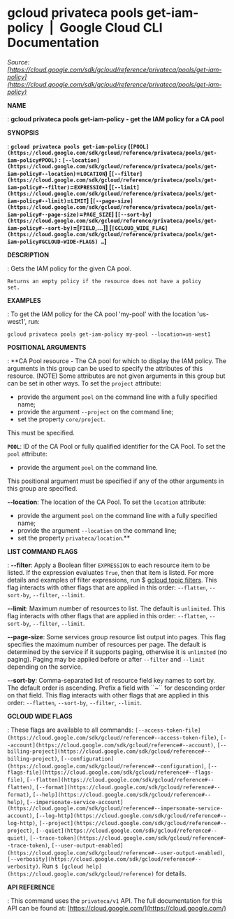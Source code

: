 # gcloud privateca pools get-iam-policy  |  Google Cloud CLI Documentation

*Source: [https://cloud.google.com/sdk/gcloud/reference/privateca/pools/get-iam-policy](https://cloud.google.com/sdk/gcloud/reference/privateca/pools/get-iam-policy)*

**NAME**

: **gcloud privateca pools get-iam-policy - get the IAM policy for a CA pool**

**SYNOPSIS**

: **`gcloud privateca pools get-iam-policy` (`[POOL](https://cloud.google.com/sdk/gcloud/reference/privateca/pools/get-iam-policy#POOL)` : `[--location](https://cloud.google.com/sdk/gcloud/reference/privateca/pools/get-iam-policy#--location)`=`LOCATION`) [`[--filter](https://cloud.google.com/sdk/gcloud/reference/privateca/pools/get-iam-policy#--filter)`=`EXPRESSION`] [`[--limit](https://cloud.google.com/sdk/gcloud/reference/privateca/pools/get-iam-policy#--limit)`=`LIMIT`] [`[--page-size](https://cloud.google.com/sdk/gcloud/reference/privateca/pools/get-iam-policy#--page-size)`=`PAGE_SIZE`] [`[--sort-by](https://cloud.google.com/sdk/gcloud/reference/privateca/pools/get-iam-policy#--sort-by)`=[`FIELD`,…]] [`[GCLOUD_WIDE_FLAG](https://cloud.google.com/sdk/gcloud/reference/privateca/pools/get-iam-policy#GCLOUD-WIDE-FLAGS) …`]**

**DESCRIPTION**

: Gets the IAM policy for the given CA pool.

```
Returns an empty policy if the resource does not have a policy
set.
```

**EXAMPLES**

: To get the IAM policy for the CA pool 'my-pool' with the location 'us-west1',
run:

```
gcloud privateca pools get-iam-policy my-pool --location=us-west1
```

**POSITIONAL ARGUMENTS**

: **CA Pool resource - The CA pool for which to display the IAM policy. The
arguments in this group can be used to specify the attributes of this resource.
(NOTE) Some attributes are not given arguments in this group but can be set in
other ways.
To set the `project` attribute:

- provide the argument `pool` on the command line with a fully
specified name;
- provide the argument `--project` on the command line;
- set the property `core/project`.

This must be specified.

**`POOL`**:
ID of the CA Pool or fully qualified identifier for the CA Pool.
To set the `pool` attribute:

- provide the argument `pool` on the command line.

This positional argument must be specified if any of the other arguments in this
group are specified.

**--location**:
The location of the CA Pool.
To set the `location` attribute:

- provide the argument `pool` on the command line with a fully
specified name;
- provide the argument `--location` on the command line;
- set the property `privateca/location`.**

**LIST COMMAND FLAGS**

: **--filter**:
Apply a Boolean filter `EXPRESSION` to each resource item
to be listed. If the expression evaluates `True`, then that item is
listed. For more details and examples of filter expressions, run $ [gcloud topic filters](https://cloud.google.com/sdk/gcloud/reference/topic/filters). This flag
interacts with other flags that are applied in this order:
`--flatten`, `--sort-by`, `--filter`,
`--limit`.

**--limit**:
Maximum number of resources to list. The default is `unlimited`. This
flag interacts with other flags that are applied in this order:
`--flatten`, `--sort-by`, `--filter`,
`--limit`.

**--page-size**:
Some services group resource list output into pages. This flag specifies the
maximum number of resources per page. The default is determined by the service
if it supports paging, otherwise it is `unlimited` (no paging).
Paging may be applied before or after `--filter` and
`--limit` depending on the service.

**--sort-by**:
Comma-separated list of resource field key names to sort by. The default order
is ascending. Prefix a field with ``~´´ for descending order on that
field. This flag interacts with other flags that are applied in this order:
`--flatten`, `--sort-by`, `--filter`,
`--limit`.

**GCLOUD WIDE FLAGS**

: These flags are available to all commands: `[--access-token-file](https://cloud.google.com/sdk/gcloud/reference#--access-token-file)`,
`[--account](https://cloud.google.com/sdk/gcloud/reference#--account)`, `[--billing-project](https://cloud.google.com/sdk/gcloud/reference#--billing-project)`,
`[--configuration](https://cloud.google.com/sdk/gcloud/reference#--configuration)`,
`[--flags-file](https://cloud.google.com/sdk/gcloud/reference#--flags-file)`,
`[--flatten](https://cloud.google.com/sdk/gcloud/reference#--flatten)`, `[--format](https://cloud.google.com/sdk/gcloud/reference#--format)`, `[--help](https://cloud.google.com/sdk/gcloud/reference#--help)`, `[--impersonate-service-account](https://cloud.google.com/sdk/gcloud/reference#--impersonate-service-account)`,
`[--log-http](https://cloud.google.com/sdk/gcloud/reference#--log-http)`,
`[--project](https://cloud.google.com/sdk/gcloud/reference#--project)`, `[--quiet](https://cloud.google.com/sdk/gcloud/reference#--quiet)`, `[--trace-token](https://cloud.google.com/sdk/gcloud/reference#--trace-token)`, `[--user-output-enabled](https://cloud.google.com/sdk/gcloud/reference#--user-output-enabled)`,
`[--verbosity](https://cloud.google.com/sdk/gcloud/reference#--verbosity)`.
Run `$ [gcloud help](https://cloud.google.com/sdk/gcloud/reference)` for details.

**API REFERENCE**

: This command uses the `privateca/v1` API. The full documentation for
this API can be found at: [https://cloud.google.com/](https://cloud.google.com/)